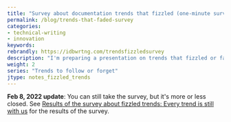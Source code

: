 ```yaml
---
title: "Survey about documentation trends that fizzled (one-minute survey)"
permalink: /blog/trends-that-faded-survey
categories:
- technical-writing
- innovation
keywords:
rebrandly: https://idbwrtng.com/trendsfizzledsurvey
description: "I'm preparing a presentation on trends that fizzled or faded, and I could use your help to identify some of them. Please <a href='https://www.questionpro.com/t/AOaGwZq7kM'>take this short survey here</a>. The survey has you rank the trends using sliders. Afterwards, you can view the <a href='https://www.questionpro.com/t/7BnU7DZq7kM'>results here</a>. Thanks in advance for participating."
weight: 2
series: "Trends to follow or forget"
jtype: notes_fizzled_trends
---
```


**Feb 8, 2022 update**: You can still take the survey, but it's more or less closed. See [Results of the survey about fizzled trends: Every trend is still with us](/blog/results-of-fizzled-trends-survey) for the results of the survey.
